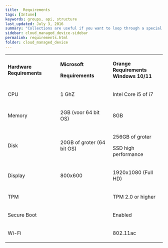 ```yaml
---
title:  Requirements
tags: [Intune]
keywords: groups, api, structure
last_updated: July 3, 2016
summary: "Collections are useful if you want to loop through a special folder of pages that you make available in a content API. You could also use collections if you have a set of articles that you want to treat differently from the other content, with a different layout or format."
sidebar: cloud_managed_device-sidebar
permalink: requirements.html
folder: cloud_managed_device
---
```


<table data-layout="default" data-local-id="b6328a3a-1966-4bfa-8dfa-4946e2fb6926" class="confluenceTable"><colgroup><col style="width: 226.67px;"><col style="width: 226.67px;"><col style="width: 226.67px;"></colgroup><tbody><tr><td data-highlight-colour="#4f81bd" class="confluenceTd"><p><strong>Hardware Requirements</strong></p></td><td data-highlight-colour="#4f81bd" class="confluenceTd"><p><strong>Microsoft</strong></p><p><strong>Requirements</strong></p></td><td data-highlight-colour="#4f81bd" class="confluenceTd"><p><strong>Orange Requirements Windows 10/11</strong></p></td></tr><tr><td data-highlight-colour="#d3dfee" class="confluenceTd"><p>CPU</p></td><td data-highlight-colour="#d3dfee" class="confluenceTd"><p>1 GhZ</p></td><td data-highlight-colour="#d3dfee" class="confluenceTd"><p>Intel Core i5 of i7</p></td></tr><tr><td data-highlight-colour="#d3dfee" class="confluenceTd"><p>Memory</p></td><td data-highlight-colour="#d3dfee" class="confluenceTd"><p>2GB (voor 64 bit OS)</p></td><td data-highlight-colour="#d3dfee" class="confluenceTd"><p>8GB</p></td></tr><tr><td data-highlight-colour="#d3dfee" class="confluenceTd"><p>Disk</p></td><td data-highlight-colour="#d3dfee" class="confluenceTd"><p>20GB of groter (64 bit OS)</p></td><td data-highlight-colour="#d3dfee" class="confluenceTd"><p>256GB of groter</p><p>SSD high performance</p></td></tr><tr><td data-highlight-colour="#d3dfee" class="confluenceTd"><p>Display</p></td><td data-highlight-colour="#d3dfee" class="confluenceTd"><p>800x600</p></td><td data-highlight-colour="#d3dfee" class="confluenceTd"><p>1920x1080 (Full HD)</p></td></tr><tr><td data-highlight-colour="#d3dfee" class="confluenceTd"><p>TPM</p></td><td data-highlight-colour="#d3dfee" class="confluenceTd"><p>&nbsp;</p></td><td data-highlight-colour="#d3dfee" class="confluenceTd"><p>TPM 2.0 or higher</p></td></tr><tr><td data-highlight-colour="#d3dfee" class="confluenceTd"><p>Secure Boot</p></td><td data-highlight-colour="#d3dfee" class="confluenceTd"><p>&nbsp;</p></td><td data-highlight-colour="#d3dfee" class="confluenceTd"><p>Enabled</p></td></tr><tr><td data-highlight-colour="#d3dfee" class="confluenceTd"><p>Wi-Fi</p></td><td data-highlight-colour="#d3dfee" class="confluenceTd"><p>&nbsp;</p></td><td data-highlight-colour="#d3dfee" class="confluenceTd"><p>802.11ac</p></td></tr></tbody></table>